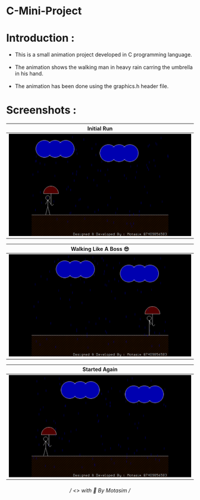 # C-Mini-Project

# <h1>Introduction :</h1>
<ul>
  <li>
    This is a small animation project developed in C programming language.
  </li><br>
  <li>
    The animation shows the walking man in heavy rain carring the umbrella in his hand.
  </li><br>
  <li>
    The animation has been done using the graphics.h header file.
  </li>
</ul>

# <h1>Screenshots :</h1>

|Initial Run|
|------|
|<img src="https://github.com/motasimmakki/C-Mini-Project/blob/master/Screenshots/Screenshot%20(428).png" />|

|Walking Like A Boss 😎|
|------|
|<img src="https://github.com/motasimmakki/C-Mini-Project/blob/master/Screenshots/Screenshot%20(429).png" />|

|Started Again|
|------|
|<img src="https://github.com/motasimmakki/C-Mini-Project/blob/master/Screenshots/Screenshot%20(430).png" />|

<h6 align='center'>
   / <> with 🧡 By Motasim /
<h6>
